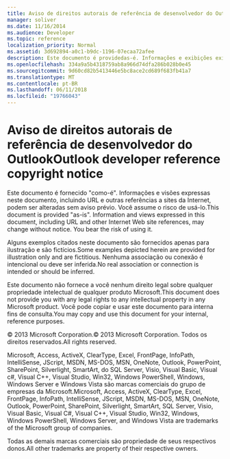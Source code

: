 ```yaml
---
title: Aviso de direitos autorais de referência de desenvolvedor do Outlook
manager: soliver
ms.date: 11/16/2014
ms.audience: Developer
ms.topic: reference
localization_priority: Normal
ms.assetid: 3d692894-a0c1-b9dc-1196-07ecaa72afee
description: Este documento é providedas-é. Informações e exibições existentes neste documento, incluindo URLs e outras referências a sites da Internet, podem ser alteradas sem aviso prévio. O risco de usá-lo é responsabilidade sua.
ms.openlocfilehash: 334a9a5b4318759ab8a966d74dfa286b028b0e45
ms.sourcegitcommit: 9d60cd82b5413446e5bc8ace2cd689f683fb41a7
ms.translationtype: MT
ms.contentlocale: pt-BR
ms.lasthandoff: 06/11/2018
ms.locfileid: "19766043"
---
```

# <a name="outlook-developer-reference-copyright-notice"></a><span data-ttu-id="91b5e-105">Aviso de direitos autorais de referência de desenvolvedor do Outlook</span><span class="sxs-lookup"><span data-stu-id="91b5e-105">Outlook developer reference copyright notice</span></span>

<span data-ttu-id="91b5e-p102">Este documento é fornecido "como-é". Informações e visões expressas neste documento, incluindo URL e outras referências a sites da Internet, podem ser alteradas sem aviso prévio. Você assume o risco de usá-lo.</span><span class="sxs-lookup"><span data-stu-id="91b5e-p102">This document is provided "as-is". Information and views expressed in this document, including URL and other Internet Web site references, may change without notice. You bear the risk of using it.</span></span> 
  
<span data-ttu-id="91b5e-109">Alguns exemplos citados neste documento são fornecidos apenas para ilustração e são fictícios.</span><span class="sxs-lookup"><span data-stu-id="91b5e-109">Some examples depicted herein are provided for illustration only and are fictitious.</span></span> <span data-ttu-id="91b5e-110">Nenhuma associação ou conexão é intencional ou deve ser inferida.</span><span class="sxs-lookup"><span data-stu-id="91b5e-110">No real association or connection is intended or should be inferred.</span></span>
  
<span data-ttu-id="91b5e-111">Este documento não fornece a você nenhum direito legal sobre qualquer propriedade intelectual de qualquer produto Microsoft.</span><span class="sxs-lookup"><span data-stu-id="91b5e-111">This document does not provide you with any legal rights to any intellectual property in any Microsoft product.</span></span> <span data-ttu-id="91b5e-112">Você pode copiar e usar este documento para interna fins de consulta.</span><span class="sxs-lookup"><span data-stu-id="91b5e-112">You may copy and use this document for your internal, reference purposes.</span></span> 
  
<span data-ttu-id="91b5e-113">© 2013 Microsoft Corporation.</span><span class="sxs-lookup"><span data-stu-id="91b5e-113">© 2013 Microsoft Corporation.</span></span> <span data-ttu-id="91b5e-114">Todos os direitos reservados.</span><span class="sxs-lookup"><span data-stu-id="91b5e-114">All rights reserved.</span></span>
  
<span data-ttu-id="91b5e-115">Microsoft, Access, ActiveX, ClearType, Excel, FrontPage, InfoPath, IntelliSense, JScript, MSDN, MS-DOS, MSN, OneNote, Outlook, PowerPoint, SharePoint, Silverlight, SmartArt, do SQL Server, Visio, Visual Basic, Visual c#, Visual C++, Visual Studio, Win32, Windows PowerShell, Windows, Windows Server e Windows Vista são marcas comerciais do grupo de empresas da Microsoft.</span><span class="sxs-lookup"><span data-stu-id="91b5e-115">Microsoft, Access, ActiveX, ClearType, Excel, FrontPage, InfoPath, IntelliSense, JScript, MSDN, MS-DOS, MSN, OneNote, Outlook, PowerPoint, SharePoint, Silverlight, SmartArt, SQL Server, Visio, Visual Basic, Visual C#, Visual C++, Visual Studio, Win32, Windows, Windows PowerShell, Windows Server, and Windows Vista are trademarks of the Microsoft group of companies.</span></span>
  
<span data-ttu-id="91b5e-116">Todas as demais marcas comerciais são propriedade de seus respectivos donos.</span><span class="sxs-lookup"><span data-stu-id="91b5e-116">All other trademarks are property of their respective owners.</span></span>
  

